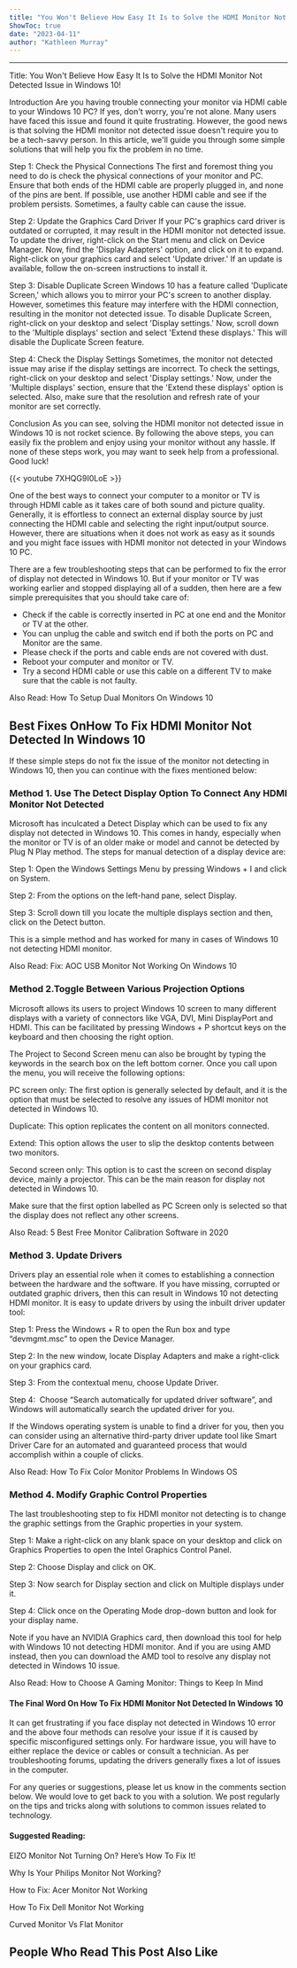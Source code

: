 ```yaml
---
title: "You Won't Believe How Easy It Is to Solve the HDMI Monitor Not Detected Issue in Windows 10!"
ShowToc: true 
date: "2023-04-11"
author: "Kathleen Murray"
---
```

*****
Title: You Won't Believe How Easy It Is to Solve the HDMI Monitor Not Detected Issue in Windows 10!

Introduction
Are you having trouble connecting your monitor via HDMI cable to your Windows 10 PC? If yes, don't worry, you're not alone. Many users have faced this issue and found it quite frustrating. However, the good news is that solving the HDMI monitor not detected issue doesn't require you to be a tech-savvy person. In this article, we'll guide you through some simple solutions that will help you fix the problem in no time.

Step 1: Check the Physical Connections
The first and foremost thing you need to do is check the physical connections of your monitor and PC. Ensure that both ends of the HDMI cable are properly plugged in, and none of the pins are bent. If possible, use another HDMI cable and see if the problem persists. Sometimes, a faulty cable can cause the issue.

Step 2: Update the Graphics Card Driver
If your PC's graphics card driver is outdated or corrupted, it may result in the HDMI monitor not detected issue. To update the driver, right-click on the Start menu and click on Device Manager. Now, find the 'Display Adapters' option, and click on it to expand. Right-click on your graphics card and select 'Update driver.' If an update is available, follow the on-screen instructions to install it.

Step 3: Disable Duplicate Screen
Windows 10 has a feature called 'Duplicate Screen,' which allows you to mirror your PC's screen to another display. However, sometimes this feature may interfere with the HDMI connection, resulting in the monitor not detected issue. To disable Duplicate Screen, right-click on your desktop and select 'Display settings.' Now, scroll down to the 'Multiple displays' section and select 'Extend these displays.' This will disable the Duplicate Screen feature.

Step 4: Check the Display Settings
Sometimes, the monitor not detected issue may arise if the display settings are incorrect. To check the settings, right-click on your desktop and select 'Display settings.' Now, under the 'Multiple displays' section, ensure that the 'Extend these displays' option is selected. Also, make sure that the resolution and refresh rate of your monitor are set correctly.

Conclusion
As you can see, solving the HDMI monitor not detected issue in Windows 10 is not rocket science. By following the above steps, you can easily fix the problem and enjoy using your monitor without any hassle. If none of these steps work, you may want to seek help from a professional. Good luck!

{{< youtube 7XHQG9I0LoE >}} 



One of the best ways to connect your computer to a monitor or TV is through HDMI cable as it takes care of both sound and picture quality. Generally, it is effortless to connect an external display source by just connecting the HDMI cable and selecting the right input/output source. However, there are situations when it does not work as easy as it sounds and you might face issues with HDMI monitor not detected in your Windows 10 PC.
 
There are a few troubleshooting steps that can be performed to fix the error of display not detected in Windows 10. But if your monitor or TV was working earlier and stopped displaying all of a sudden, then here are a few simple prerequisites that you should take care of:
 
- Check if the cable is correctly inserted in PC at one end and the Monitor or TV at the other.
 - You can unplug the cable and switch end if both the ports on PC and Monitor are the same.
 - Please check if the ports and cable ends are not covered with dust.
 - Reboot your computer and monitor or TV.
 - Try a second HDMI cable or use this cable on a different TV to make sure that the cable is not faulty.

 
Also Read: How To Setup Dual Monitors On Windows 10
 
## Best Fixes OnHow To Fix HDMI Monitor Not Detected In Windows 10
 
If these simple steps do not fix the issue of the monitor not detecting in Windows 10, then you can continue with the fixes mentioned below:
 
### Method 1. Use The Detect Display Option To Connect Any HDMI Monitor Not Detected
 

 
Microsoft has inculcated a Detect Display which can be used to fix any display not detected in Windows 10. This comes in handy, especially when the monitor or TV is of an older make or model and cannot be detected by Plug N Play method. The steps for manual detection of a display device are:
 
Step 1: Open the Windows Settings Menu by pressing Windows + I and click on System.
 
Step 2: From the options on the left-hand pane, select Display.
 
Step 3: Scroll down till you locate the multiple displays section and then, click on the Detect button.
 
This is a simple method and has worked for many in cases of Windows 10 not detecting HDMI monitor.
 
Also Read: Fix: AOC USB Monitor Not Working On Windows 10
 
### Method 2.Toggle Between Various Projection Options
 
Microsoft allows its users to project Windows 10 screen to many different displays with a variety of connectors like VGA, DVI, Mini DisplayPort and HDMI. This can be facilitated by pressing Windows + P shortcut keys on the keyboard and then choosing the right option.
 
The Project to Second Screen menu can also be brought by typing the keywords in the search box on the left bottom corner. Once you call upon the menu, you will receive the following options:
 
PC screen only: The first option is generally selected by default, and it is the option that must be selected to resolve any issues of HDMI monitor not detected in Windows 10.
 
Duplicate: This option replicates the content on all monitors connected.
 
Extend: This option allows the user to slip the desktop contents between two monitors.
 
Second screen only: This option is to cast the screen on second display device, mainly a projector. This can be the main reason for display not detected in Windows 10.
 
Make sure that the first option labelled as PC Screen only is selected so that the display does not reflect any other screens.
 
Also Read: 5 Best Free Monitor Calibration Software in 2020
 
### Method 3. Update Drivers
 
Drivers play an essential role when it comes to establishing a connection between the hardware and the software. If you have missing, corrupted or outdated graphic drivers, then this can result in Windows 10 not detecting HDMI monitor. It is easy to update drivers by using the inbuilt driver updater tool:
 
Step 1: Press the Windows + R to open the Run box and type “devmgmt.msc” to open the Device Manager.
 
Step 2: In the new window, locate Display Adapters and make a right-click on your graphics card.
 
Step 3: From the contextual menu, choose Update Driver.
 
Step 4:  Choose “Search automatically for updated driver software”, and Windows will automatically search the updated driver for you.
 
If the Windows operating system is unable to find a driver for you, then you can consider using an alternative third-party driver update tool like Smart Driver Care for an automated and guaranteed process that would accomplish within a couple of clicks.
 
Also Read: How To Fix Color Monitor Problems In Windows OS
 
### Method 4. Modify Graphic Control Properties
 
The last troubleshooting step to fix HDMI monitor not detecting is to change the graphic settings from the Graphic properties in your system.
 
Step 1: Make a right-click on any blank space on your desktop and click on Graphics Properties to open the Intel Graphics Control Panel.
 
Step 2: Choose Display and click on OK.
 
Step 3: Now search for Display section and click on Multiple displays under it.
 
Step 4: Click once on the Operating Mode drop-down button and look for your display name.
 
Note if you have an NVIDIA Graphics card, then download this tool for help with Windows 10 not detecting HDMI monitor. And if you are using AMD instead, then you can download the AMD tool to resolve any display not detected in Windows 10 issue.
 
Also Read: How to Choose A Gaming Monitor: Things to Keep In Mind
 
#### The Final Word On How To Fix HDMI Monitor Not Detected In Windows 10
 
It can get frustrating if you face display not detected in Windows 10 error and the above four methods can resolve your issue if it is caused by specific misconfigured settings only. For hardware issue, you will have to either replace the device or cables or consult a technician. As per troubleshooting forums, updating the drivers generally fixes a lot of issues in the computer.
 
For any queries or suggestions, please let us know in the comments section below. We would love to get back to you with a solution. We post regularly on the tips and tricks along with solutions to common issues related to technology.
 
#### Suggested Reading:
 
EIZO Monitor Not Turning On? Here’s How To Fix It!
 
Why Is Your Philips Monitor Not Working?
 
How to Fix: Acer Monitor Not Working
 
How To Fix Dell Monitor Not Working
 
Curved Monitor Vs Flat Monitor
 
##  People Who Read This Post Also Like 



